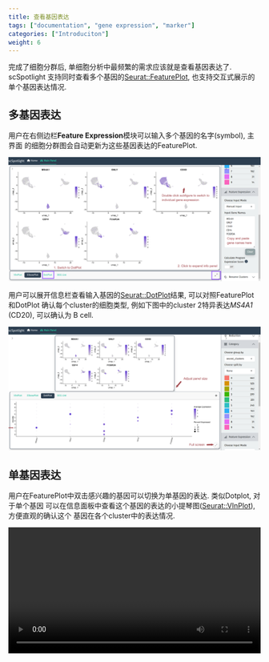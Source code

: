 ```yaml
---
title: 查看基因表达
tags: ["documentation", "gene expression", "marker"]
categories: ["Introduciton"]
weight: 6
---
```


完成了细胞分群后, 单细胞分析中最频繁的需求应该就是查看基因表达了. scSpotlight
支持同时查看多个基因的[Seurat::FeaturePlot](https://satijalab.org/seurat/reference/featureplot), 也支持交互式展示的单个基因表达情况.

## 多基因表达

用户在右侧边栏**Feature Expression**模块可以输入多个基因的名字(symbol), 主界面
的细胞分群图会自动更新为这些基因表达的FeaturePlot.

![](featurePlot.png)

用户可以展开信息栏查看输入基因的[Seurat::DotPlot](https://satijalab.org/seurat/reference/dotplot)结果, 可以对照FeaturePlot和DotPlot
确认每个cluster的细胞类型, 例如下图中的cluster 2特异表达*MS4A1* (CD20), 可以确认为
B cell.

![](featurePlot_dotPlot.png)

## 单基因表达

用户在FeaturePlot中双击感兴趣的基因可以切换为单基因的表达. 类似Dotplot, 对于单个基因
可以在信息面板中查看这个基因的表达的小提琴图([Seurat::VlnPlot](https://satijalab.org/seurat/reference/vlnplot)), 方便直观的确认这个
基因在各个cluster中的表达情况.


<video controls width="100%">
  <source src="individual_gene_expr.mp4" type="video/webm" />
</video>

